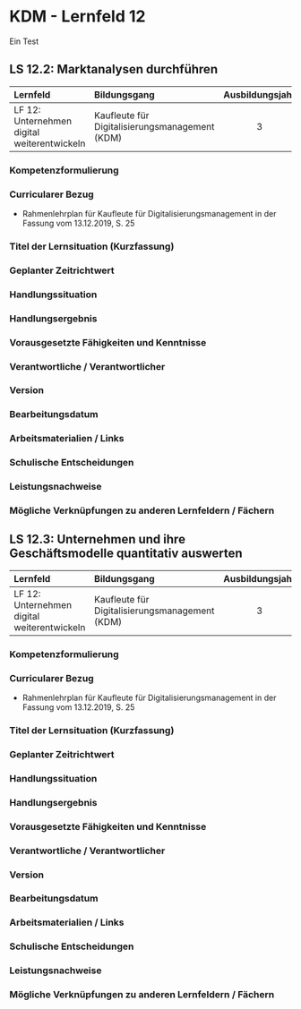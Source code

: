 # KDM - Lernfeld 12

Ein Test

## LS 12.2: Marktanalysen durchführen

| Lernfeld | Bildungsgang | Ausbildungsjahr |
| :--- | :--- | :---: |
| LF 12:</br>Unternehmen digital weiterentwickeln | Kaufleute für Digitalisierungsmanagement (KDM) | 3 |

### Kompetenzformulierung

### Curricularer Bezug

- Rahmenlehrplan für Kaufleute für Digitalisierungsmanagement in der Fassung vom 13.12.2019, S. 25 

### Titel der Lernsituation (Kurzfassung)

### Geplanter Zeitrichtwert

### Handlungssituation

### Handlungsergebnis

### Vorausgesetzte Fähigkeiten und Kenntnisse

### Verantwortliche / Verantwortlicher

### Version

### Bearbeitungsdatum

### Arbeitsmaterialien / Links

### Schulische Entscheidungen

### Leistungsnachweise

### Mögliche Verknüpfungen zu anderen Lernfeldern / Fächern

<div style="page-break-after: always;"></div>

## LS 12.3: Unternehmen und ihre Geschäftsmodelle quantitativ auswerten

| Lernfeld | Bildungsgang | Ausbildungsjahr |
| :--- | :--- | :---: |
| LF 12:</br>Unternehmen digital weiterentwickeln | Kaufleute für Digitalisierungsmanagement (KDM) | 3 |

### Kompetenzformulierung



### Curricularer Bezug

- Rahmenlehrplan für Kaufleute für Digitalisierungsmanagement in der Fassung vom 13.12.2019, S. 25 

### Titel der Lernsituation (Kurzfassung)

### Geplanter Zeitrichtwert

### Handlungssituation

### Handlungsergebnis

### Vorausgesetzte Fähigkeiten und Kenntnisse

### Verantwortliche / Verantwortlicher

### Version

### Bearbeitungsdatum

### Arbeitsmaterialien / Links

### Schulische Entscheidungen

### Leistungsnachweise

### Mögliche Verknüpfungen zu anderen Lernfeldern / Fächern